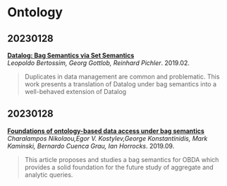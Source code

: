 # Ontology

## 20230128  
[**Datalog: Bag Semantics via Set Semantics**](https://arxiv.org/pdf/1803.06445.pdf)  
*Leopoldo Bertossim, Georg Gottlob, Reinhard Pichler*. 2019.02.    
> Duplicates in data management are common and problematic. This work presents a translation of Datalog under bag semantics into a well-behaved extension of Datalog

## 20230128  
[**Foundations of ontology-based data access under bag semantics**](https://doi.org/10.1016/j.artint.2019.02.003)  
*Charalampos Nikolaou,Egor V. Kostylev,George Konstantinidis, Mark Kaminski, Bernardo Cuenca Grau, Ian Horrocks*. 2019.09.    
> This article proposes and studies a bag semantics for OBDA which provides a solid foundation for the future study of aggregate and analytic queries.
